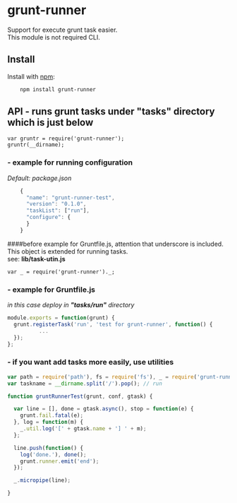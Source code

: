 # grunt-runner

Support for execute grunt task easier.  
This module is not required CLI.

## Install

Install with [npm](http://github.com/isaacs/npm):
```sh
    npm install grunt-runner
```
## API - runs grunt tasks under "tasks" directory which is just below

    var gruntr = require('grunt-runner');
    gruntr(__dirname);

### - example for running configuration
_Default: package.json_

```js
    {
      "name": "grunt-runner-test",
      "version": "0.1.0",
      "taskList": ["run"],
      "configure": {
      }
    }
```

####before example for Gruntfile.js, attention that underscore is included.
This object is extended for running tasks.  
see: __lib/task-utin.js__
    
```
var _ = require('grunt-runner')._;
```
    
### - example for Gruntfile.js
_in this case deploy in __"tasks/run"__ directory_

```js
module.exports = function(grunt) {
  grunt.registerTask('run', 'test for grunt-runner', function() {
          ...
  });
};
```

### - if you want add tasks more easily, use utilities
```js
var path = require('path'), fs = require('fs'), _ = require('grunt-runner')._;
var taskname = __dirname.split('/').pop(); // run

function gruntRunnerTest(grunt, conf, gtask) {

  var line = [], done = gtask.async(), stop = function(e) {
    grunt.fail.fatal(e);
  }, log = function(m) {
    _.util.log('[' + gtask.name + '] ' + m);
  };

  line.push(function() {
    log('done.'), done();
    grunt.runner.emit('end');
  });

  _.micropipe(line);

}
```

